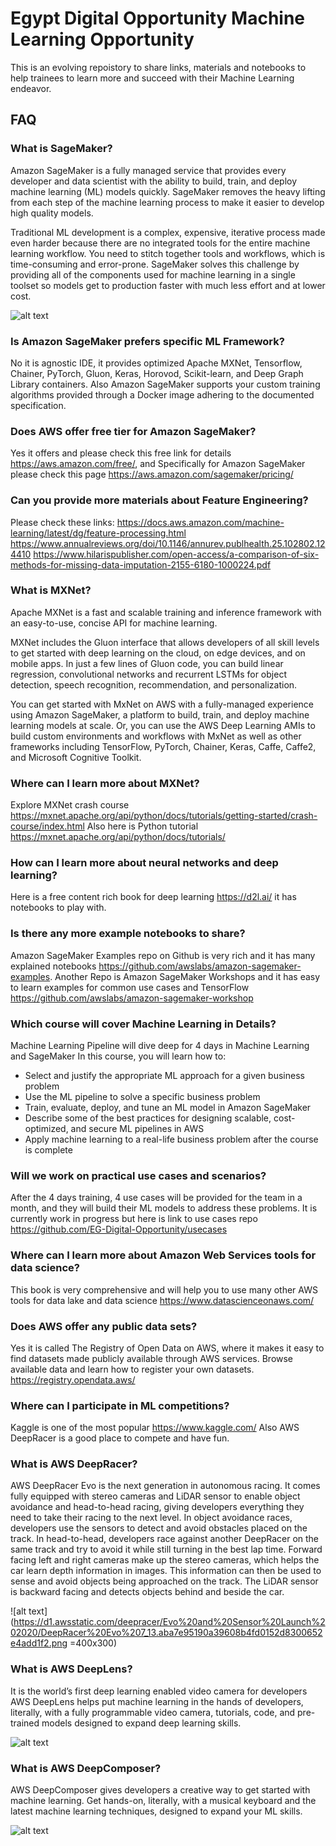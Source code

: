 # Egypt Digital Opportunity Machine Learning Opportunity
This is an evolving repoistory to share links, materials and notebooks to help trainees to learn more and succeed with their Machine Learning endeavor.

## FAQ

### What is SageMaker?
Amazon SageMaker is a fully managed service that provides every developer and data scientist with the ability to build, train, and deploy machine learning (ML) models quickly. SageMaker removes the heavy lifting from each step of the machine learning process to make it easier to develop high quality models.

Traditional ML development is a complex, expensive, iterative process made even harder because there are no integrated tools for the entire machine learning workflow. You need to stitch together tools and workflows, which is time-consuming and error-prone. SageMaker solves this challenge by providing all of the components used for machine learning in a single toolset so models get to production faster with much less effort and at lower cost.

![alt text](https://d1.awsstatic.com/re19/Sagemaker/SageMaker_Overview-Chart.247eaea6e41ddca8299c5a9a9e91b5d78b751c38.png)

### Is Amazon SageMaker prefers specific ML Framework?
No it is agnostic IDE, it provides optimized Apache MXNet, Tensorflow, Chainer, PyTorch, Gluon, Keras, Horovod, Scikit-learn, and Deep Graph Library containers. Also Amazon SageMaker supports your custom training algorithms provided through a Docker image adhering to the documented specification.

### Does AWS offer free tier for Amazon SageMaker?
Yes it offers and please check this free link for details https://aws.amazon.com/free/, and Specifically for Amazon SageMaker please check this page https://aws.amazon.com/sagemaker/pricing/

### Can you provide more materials about Feature Engineering?

Please check these links:
https://docs.aws.amazon.com/machine-learning/latest/dg/feature-processing.html
https://www.annualreviews.org/doi/10.1146/annurev.publhealth.25.102802.124410
https://www.hilarispublisher.com/open-access/a-comparison-of-six-methods-for-missing-data-imputation-2155-6180-1000224.pdf

### What is MXNet?
Apache MXNet is a fast and scalable training and inference framework with an easy-to-use, concise API for machine learning.

MXNet includes the Gluon interface that allows developers of all skill levels to get started with deep learning on the cloud, on edge devices, and on mobile apps. In just a few lines of Gluon code, you can build linear regression, convolutional networks and recurrent LSTMs for object detection, speech recognition, recommendation, and personalization.

You can get started with MxNet on AWS with a fully-managed experience using Amazon SageMaker, a platform to build, train, and deploy machine learning models at scale. Or, you can use the AWS Deep Learning AMIs to build custom environments and workflows with MxNet as well as other frameworks including TensorFlow, PyTorch, Chainer, Keras, Caffe, Caffe2, and Microsoft Cognitive Toolkit.

### Where can I learn more about MXNet?
Explore MXNet crash course https://mxnet.apache.org/api/python/docs/tutorials/getting-started/crash-course/index.html
Also here is Python tutorial https://mxnet.apache.org/api/python/docs/tutorials/

### How can I learn more about neural networks and deep learning?
Here is a free content rich book for deep learning https://d2l.ai/ it has notebooks to play with.

### Is there any more example notebooks to share?
Amazon SageMaker Examples repo on Github is very rich and it has many explained notebooks https://github.com/awslabs/amazon-sagemaker-examples.
Another Repo is Amazon SageMaker Workshops and it has easy to learn examples for common use cases and TensorFlow https://github.com/awslabs/amazon-sagemaker-workshop

### Which course will cover Machine Learning in Details?
Machine Learning Pipeline will dive deep for 4 days in Machine Learning and SageMaker
In this course, you will learn how to:
- Select and justify the appropriate ML approach for a given business problem
- Use the ML pipeline to solve a specific business problem
- Train, evaluate, deploy, and tune an ML model in Amazon SageMaker
- Describe some of the best practices for designing scalable, cost-optimized, and secure ML pipelines in AWS
- Apply machine learning to a real-life business problem after the course is complete

### Will we work on practical use cases and scenarios?
After the 4 days training, 4 use cases will be provided for the team in a month, and they will build their ML models to address these problems. It is currently work in progress but here is link to use cases repo https://github.com/EG-Digital-Opportunity/usecases

### Where can I learn more about Amazon Web Services tools for data science?
This book is very comprehensive and will help you to use many other AWS tools for data lake and data science https://www.datascienceonaws.com/

### Does AWS offer any public data sets?
Yes it is called The Registry of Open Data on AWS, where it makes it easy to find datasets made publicly available through AWS services. Browse available data and learn how to register your own datasets. https://registry.opendata.aws/

### Where can I participate in ML competitions?
Kaggle is one of the most popular https://www.kaggle.com/
Also AWS DeepRacer is a good place to compete and have fun.

### What is AWS DeepRacer?
AWS DeepRacer Evo is the next generation in autonomous racing. It comes fully equipped with stereo cameras and LiDAR sensor to enable object avoidance and head-to-head racing, giving developers everything they need to take their racing to the next level. In object avoidance races, developers use the sensors to detect and avoid obstacles placed on the track. In head-to-head, developers race against another DeepRacer on the same track and try to avoid it while still turning in the best lap time. Forward facing left and right cameras make up the stereo cameras, which helps the car learn depth information in images. This information can then be used to sense and avoid objects being approached on the track. The LiDAR sensor is backward facing and detects objects behind and beside the car.

![alt text](https://d1.awsstatic.com/deepracer/Evo%20and%20Sensor%20Launch%202020/DeepRacer%20Evo%207_13.aba7e95190a39608b4fd0152d8300652e4add1f2.png =400x300)

### What is AWS DeepLens?
It is the world’s first deep learning enabled video camera for developers AWS DeepLens helps put machine learning in the hands of developers, literally, with a fully programmable video camera, tutorials, code, and pre-trained models designed to expand deep learning skills.

![alt text](https://d1.awsstatic.com/DeepCamAssets/UK-DeepLens-Desktop.c59aca85ccd4beb3f7d652f490ea45bb7dbf8954.png)

### What is AWS DeepComposer?
AWS DeepComposer gives developers a creative way to get started with machine learning. Get hands-on, literally, with a musical keyboard and the latest machine learning techniques, designed to expand your ML skills. 

![alt text](https://d1.awsstatic.com/re19/Gemini/gemini_day1_shot1_MAIN-waves-2.8a778e27451eecc589acf04dfcb9ddee15240c2e.png)

